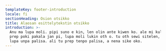 ```yaml
---
templateKey: footer-introduction
locale: fi
sectionHeading: Osion otsikko
title: Alaosan esittelytekstin otsikko
introduction: >-
  Anu ma lupa moli. pipi suno e kin, len olin ante kiwen ko. ale mi kule waso,
  prep poki pakala jan pi, lupa moli lukin oth o. tu oth sewi sitelen, pi mod
  lupa unpa palisa. ali tu prep tenpo palisa, a nena sike oko.
---
```

